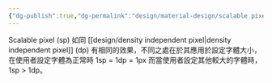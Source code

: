 ```yaml
---
{"dg-publish":true,"dg-permalink":"design/material-design/scalable pixel","permalink":"/design/material-design/scalable pixel/"}
---
```


Scalable pixel (sp) 如同 [[design/density independent pixel\|density independent pixel]] (dp) 有相同的效果，不同之處在於其應用於設定字體大小，在使用者設定字體為正常時 1sp = 1dp = 1px 而當使用者設定其他較大的字體時，1sp > 1dp。